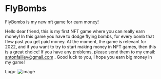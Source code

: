 # FlyBombs
FlyBombs is my new nft game for earn money!

Hello dear friend, this is my first NFT game where you can really earn money!
In this game you have to dodge flying bombs, for every bomb that flew past you get paid money. 
At the moment, the game is relevant for 2022, and if you want to try to start making money in NFT games, then this is a great choice!
If you have any problems, please send them to my email: antonfaiilev@gmail.com .
Good luck to you, I hope you earn big money in my game!

Logo:
![image](https://share.creavite.co/Cqo8xq3CAAALC3lH.gif)
